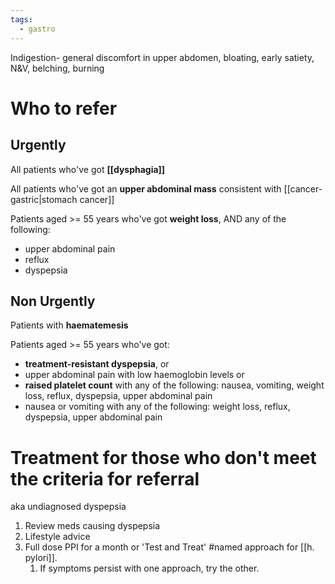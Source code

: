 ```yaml
---
tags:
  - gastro
---
```

Indigestion- general discomfort in upper abdomen, bloating, early satiety, N&V, belching, burning
# Who to refer 
## Urgently
All patients who've got **[[dysphagia]]** 
  
All patients who've got an **upper abdominal mass** consistent with [[cancer- gastric|stomach cancer]]
  
Patients aged >= 55 years who've got **weight loss**, AND any of the following:  
- upper abdominal pain
- reflux
- dyspepsia

## Non Urgently
Patients with **haematemesis**  

Patients aged >= 55 years who've got:  
- **treatment-resistant dyspepsia**, or
- upper abdominal pain with low haemoglobin levels or
- **raised platelet count** with any of the following: nausea, vomiting, weight loss, reflux, dyspepsia, upper abdominal pain
- nausea or vomiting with any of the following: weight loss, reflux, dyspepsia, upper abdominal pain

# Treatment for those who don't meet the criteria for referral
aka undiagnosed dyspepsia 
1. Review meds causing dyspepsia
2. Lifestyle advice
3. Full dose PPI for a month or 'Test and Treat' #named approach for [[h. pylori]].
	1. If symptoms persist with one approach, try the other. 
